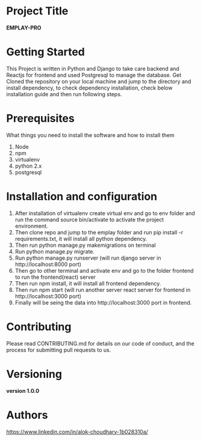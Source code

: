 # Project Title
  **EMPLAY-PRO**

# Getting Started
This Project is written in Python and Django to take care backend and Reactjs for frontend and used Postgresql to manage the database.
Get Cloned the repository on your local machine and jump to the directory and install dependency, to check dependency installation, check below installation guide and then run following steps.


# Prerequisites
What things you need to install the software and how to install them
  1. Node
  2. npm
  3. virtualenv
  4. python 2.x
  5. postgresql

# Installation and configuration
  1. After installation of virtualenv create virtual env and go to env folder and run the command source      bin/activate  to activate the project environment.
  2. Then clone repo and jump to the emplay folder and run pip install -r requirements.txt, it will install    all python dependency.
  3. Then run python manage.py makemigrations on terminal
  4. Run python manage.py migrate.
  5. Run python manage.py runserver (will run django server in http://localhost:8000 port)
  6. Then go to other terminal and activate env and go to the folder frontend to run the frontend(react)       server
  7. Then run npm install, it will install all frontend dependency.
  8. Then run npm start (will run another server react server for frontend in http://localhost:3000 port)
  9. Finally will be seing the data into http://localhost:3000 port in frontend.


# Contributing
Please read CONTRIBUTING.md for details on our code of conduct, and the process for submitting pull requests to us.

# Versioning
  **version 1.0.0**

# Authors
  https://www.linkedin.com/in/alok-choudhary-1b028310a/

